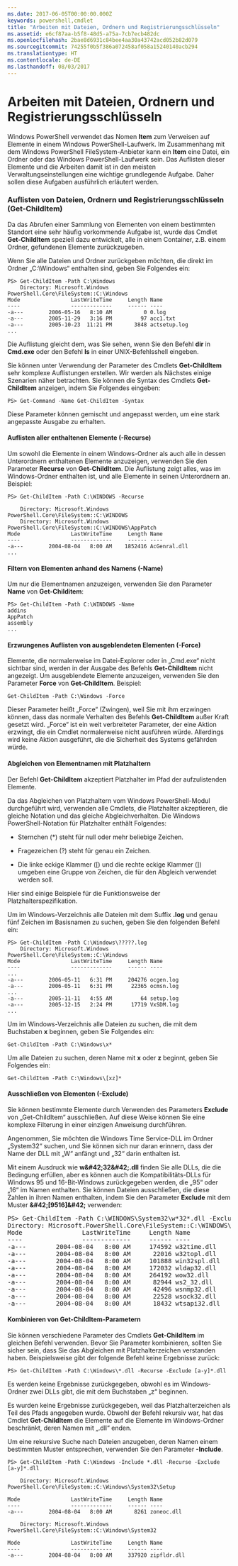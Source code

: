 ```yaml
---
ms.date: 2017-06-05T00:00:00.000Z
keywords: powershell,cmdlet
title: "Arbeiten mit Dateien, Ordnern und Registrierungsschlüsseln"
ms.assetid: e6cf87aa-b5f8-48d5-a75a-7cb7ecb482dc
ms.openlocfilehash: 2bae8d6931c84bee4aa30a43742acd052b82d079
ms.sourcegitcommit: 74255f0b5f386a072458af058a15240140acb294
ms.translationtype: HT
ms.contentlocale: de-DE
ms.lasthandoff: 08/03/2017
---
```

# <a name="working-with-files-folders-and-registry-keys"></a>Arbeiten mit Dateien, Ordnern und Registrierungsschlüsseln
Windows PowerShell verwendet das Nomen **Item** zum Verweisen auf Elemente in einem Windows PowerShell-Laufwerk. Im Zusammenhang mit dem Windows PowerShell FileSystem-Anbieter kann ein **Item** eine Datei, ein Ordner oder das Windows PowerShell-Laufwerk sein. Das Auflisten dieser Elemente und die Arbeiten damit ist in den meisten Verwaltungseinstellungen eine wichtige grundlegende Aufgabe. Daher sollen diese Aufgaben ausführlich erläutert werden.

### <a name="enumerating-files-folders-and-registry-keys-get-childitem"></a>Auflisten von Dateien, Ordnern und Registrierungsschlüsseln (Get-ChildItem)
Da das Abrufen einer Sammlung von Elementen von einem bestimmten Standort eine sehr häufig vorkommende Aufgabe ist, wurde das Cmdlet **Get-ChildItem** speziell dazu entwickelt, alle in einem Container, z.B. einem Ordner, gefundenen Elemente zurückzugeben.

Wenn Sie alle Dateien und Ordner zurückgeben möchten, die direkt im Ordner „C:\\Windows“ enthalten sind, geben Sie Folgendes ein:

```
PS> Get-ChildItem -Path C:\Windows
    Directory: Microsoft.Windows PowerShell.Core\FileSystem::C:\Windows
Mode                LastWriteTime     Length Name
----                -------------     ------ ----
-a---        2006-05-16   8:10 AM          0 0.log
-a---        2005-11-29   3:16 PM         97 acc1.txt
-a---        2005-10-23  11:21 PM       3848 actsetup.log
...
```

Die Auflistung gleicht dem, was Sie sehen, wenn Sie den Befehl **dir** in **Cmd.exe** oder den Befehl **ls** in einer UNIX-Befehlsshell eingeben.

Sie können unter Verwendung der Parameter des Cmdlets **Get-ChildItem** sehr komplexe Auflistungen erstellen. Wir werden als Nächstes einige Szenarien näher betrachten. Sie können die Syntax des Cmdlets **Get-ChildItem** anzeigen, indem Sie Folgendes eingeben:

```
PS> Get-Command -Name Get-ChildItem -Syntax
```

Diese Parameter können gemischt und angepasst werden, um eine stark angepasste Ausgabe zu erhalten.

#### <a name="listing-all-contained-items--recurse"></a>Auflisten aller enthaltenen Elemente (-Recurse)
Um sowohl die Elemente in einem Windows-Ordner als auch alle in dessen Unterordnern enthaltenen Elemente anzuzeigen, verwenden Sie den Parameter **Recurse** von **Get-ChildItem**. Die Auflistung zeigt alles, was im Windows-Ordner enthalten ist, und alle Elemente in seinen Unterordnern an. Beispiel:

```
PS> Get-ChildItem -Path C:\WINDOWS -Recurse

    Directory: Microsoft.Windows PowerShell.Core\FileSystem::C:\WINDOWS
    Directory: Microsoft.Windows PowerShell.Core\FileSystem::C:\WINDOWS\AppPatch
Mode                LastWriteTime     Length Name
----                -------------     ------ ----
-a---        2004-08-04   8:00 AM    1852416 AcGenral.dll
...
```

#### <a name="filtering-items-by-name--name"></a>Filtern von Elementen anhand des Namens (-Name)
Um nur die Elementnamen anzuzeigen, verwenden Sie den Parameter **Name** von **Get-Childitem**:

```
PS> Get-ChildItem -Path C:\WINDOWS -Name
addins
AppPatch
assembly
...
```

#### <a name="forcibly-listing-hidden-items--force"></a>Erzwungenes Auflisten von ausgeblendeten Elementen (-Force)
Elemente, die normalerweise im Datei-Explorer oder in „Cmd.exe“ nicht sichtbar sind, werden in der Ausgabe des Befehls **Get-ChildItem** nicht angezeigt. Um ausgeblendete Elemente anzuzeigen, verwenden Sie den Parameter **Force** von **Get-ChildItem**. Beispiel:

```
Get-ChildItem -Path C:\Windows -Force
```

Dieser Parameter heißt „Force“ (Zwingen), weil Sie mit ihm erzwingen können, dass das normale Verhalten des Befehls **Get-ChildItem** außer Kraft gesetzt wird. „Force“ ist ein weit verbreiteter Parameter, der eine Aktion erzwingt, die ein Cmdlet normalerweise nicht ausführen würde. Allerdings wird keine Aktion ausgeführt, die die Sicherheit des Systems gefährden würde.

#### <a name="matching-item-names-with-wildcards"></a>Abgleichen von Elementnamen mit Platzhaltern
Der Befehl **Get-ChildItem** akzeptiert Platzhalter im Pfad der aufzulistenden Elemente.

Da das Abgleichen von Platzhaltern vom Windows PowerShell-Modul durchgeführt wird, verwenden alle Cmdlets, die Platzhalter akzeptieren, die gleiche Notation und das gleiche Abgleichverhalten. Die Windows PowerShell-Notation für Platzhalter enthält Folgendes:

-   Sternchen (\*) steht für null oder mehr beliebige Zeichen.

-   Fragezeichen (?) steht für genau ein Zeichen.

-   Die linke eckige Klammer (\[) und die rechte eckige Klammer (]) umgeben eine Gruppe von Zeichen, die für den Abgleich verwendet werden soll.

Hier sind einige Beispiele für die Funktionsweise der Platzhalterspezifikation.

Um im Windows-Verzeichnis alle Dateien mit dem Suffix **.log** und genau fünf Zeichen im Basisnamen zu suchen, geben Sie den folgenden Befehl ein:

```
PS> Get-ChildItem -Path C:\Windows\?????.log
    Directory: Microsoft.Windows PowerShell.Core\FileSystem::C:\Windows
Mode                LastWriteTime     Length Name
----                -------------     ------ ----
...
-a---        2006-05-11   6:31 PM     204276 ocgen.log
-a---        2006-05-11   6:31 PM      22365 ocmsn.log
...
-a---        2005-11-11   4:55 AM         64 setup.log
-a---        2005-12-15   2:24 PM      17719 VxSDM.log
...
```

Um im Windows-Verzeichnis alle Dateien zu suchen, die mit dem Buchstaben **x** beginnen, geben Sie Folgendes ein:

```
Get-ChildItem -Path C:\Windows\x*
```

Um alle Dateien zu suchen, deren Name mit **x** oder **z** beginnt, geben Sie Folgendes ein:

```
Get-ChildItem -Path C:\Windows\[xz]*
```

#### <a name="excluding-items--exclude"></a>Ausschließen von Elementen (-Exclude)
Sie können bestimmte Elemente durch Verwenden des Parameters **Exclude** von „Get-ChildItem“ ausschließen. Auf diese Weise können Sie eine komplexe Filterung in einer einzigen Anweisung durchführen.

Angenommen, Sie möchten die Windows Time Service-DLL im Ordner „System32“ suchen, und Sie können sich nur daran erinnern, dass der Name der DLL mit „W“ anfängt und „32“ darin enthalten ist.

Mit einem Ausdruck wie **w\&#42;32\&#42;.dll** finden Sie alle DLLs, die die Bedingung erfüllen, aber es können auch die Kompatibilitäts-DLLs für Windows 95 und 16-Bit-Windows zurückgegeben werden, die „95“ oder „16“ im Namen enthalten. Sie können Dateien ausschließen, die diese Zahlen in ihren Namen enthalten, indem Sie den Parameter **Exclude** mit dem Muster **\&#42;\[9516]\&#42;** verwenden:

<pre>PS> Get-ChildItem -Path C:\WINDOWS\System32\w*32*.dll -Exclude *[9516]*
Directory: Microsoft.PowerShell.Core\FileSystem::C:\WINDOWS\System32
Mode                LastWriteTime     Length Name
----                -------------     ------ ----
-a---        2004-08-04   8:00 AM     174592 w32time.dll
-a---        2004-08-04   8:00 AM      22016 w32topl.dll
-a---        2004-08-04   8:00 AM     101888 win32spl.dll
-a---        2004-08-04   8:00 AM     172032 wldap32.dll
-a---        2004-08-04   8:00 AM     264192 wow32.dll
-a---        2004-08-04   8:00 AM      82944 ws2_32.dll
-a---        2004-08-04   8:00 AM      42496 wsnmp32.dll
-a---        2004-08-04   8:00 AM      22528 wsock32.dll
-a---        2004-08-04   8:00 AM      18432 wtsapi32.dll</pre>

#### <a name="mixing-get-childitem-parameters"></a>Kombinieren von Get-ChildItem-Parametern
Sie können verschiedene Parameter des Cmdlets **Get-ChildItem** im gleichen Befehl verwenden. Bevor Sie Parameter kombinieren, sollten Sie sicher sein, dass Sie das Abgleichen mit Platzhalterzeichen verstanden haben. Beispielsweise gibt der folgende Befehl keine Ergebnisse zurück:

```
PS> Get-ChildItem -Path C:\Windows\*.dll -Recurse -Exclude [a-y]*.dll
```

Es werden keine Ergebnisse zurückgegeben, obwohl es im Windows-Ordner zwei DLLs gibt, die mit dem Buchstaben „z“ beginnen.

Es wurden keine Ergebnisse zurückgegeben, weil das Platzhalterzeichen als Teil des Pfads angegeben wurde. Obwohl der Befehl rekursiv war, hat das Cmdlet **Get-ChildItem** die Elemente auf die Elemente im Windows-Ordner beschränkt, deren Namen mit „.dll“ enden.

Um eine rekursive Suche nach Dateien anzugeben, deren Namen einem bestimmten Muster entsprechen, verwenden Sie den Parameter **-Include**.

```
PS> Get-ChildItem -Path C:\Windows -Include *.dll -Recurse -Exclude [a-y]*.dll

    Directory: Microsoft.Windows PowerShell.Core\FileSystem::C:\Windows\System32\Setup

Mode                LastWriteTime     Length Name
----                -------------     ------ ----
-a---        2004-08-04   8:00 AM       8261 zoneoc.dll

    Directory: Microsoft.Windows PowerShell.Core\FileSystem::C:\Windows\System32

Mode                LastWriteTime     Length Name
----                -------------     ------ ----
-a---        2004-08-04   8:00 AM     337920 zipfldr.dll
```

